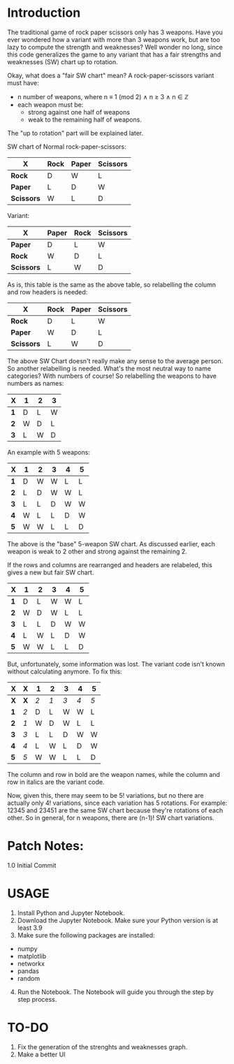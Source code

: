 # Introduction

The traditional game of rock paper scissors only has 3 weapons. 
Have you ever wondered how a variant with more than 3 weapons work, but are too lazy to compute the strength and weaknesses?
Well wonder no long, since this code generalizes the game to any variant that has a fair strengths and weaknesses (SW) chart up to rotation.

Okay, what does a "fair SW chart" mean? 
A rock-paper-scissors variant must have:
* n number of weapons, where n ≡ 1 (mod 2) ∧ n ≥ 3 ∧ n ∈ ℤ
* each weapon must be:
  * strong against one half of weapons
  * weak to the remaining half of weapons.

The "up to rotation" part will be explained later.

SW chart of Normal rock-paper-scissors:

X            | Rock | Paper | Scissors
------------ | ---- | ----- | --------
**Rock**     | D    | W     | L
**Paper**    | L    | D     | W
**Scissors** | W    | L     | D

Variant:

X            | Paper | Rock | Scissors
------------ | ----- | ---- | --------
**Paper**    | D	   | L	  | W
**Rock**     | W	   | D	  | L
**Scissors** | L	   | W	  | D

As is, this table is the same as the above table, so relabelling the column and row headers is needed:

X            | Rock | Paper | Scissors
------------ | ---- | ----- | --------
**Rock**     | D    | L     | W
**Paper**    | W    | D     | L
**Scissors** | L    | W     | D

The above SW Chart doesn't really make any sense to the average person. 
So another relabelling is needed. 
What's the most neutral way to name categories? 
With numbers of course! 
So relabelling the weapons to have numbers as names:

X     | 1 | 2 | 3
----- | - | - | -
**1** | D | L | W
**2** | W | D | L
**3** | L | W | D

An example with 5 weapons:

X     | 1 | 2 | 3 | 4 | 5
----- | - | - | - | - | -
**1** | D | W | W | L | L
**2** | L | D | W | W | L
**3** | L | L | D | W | W
**4** | W | L | L | D | W
**5** | W | W | L | L | D

The above is the "base" 5-weapon SW chart. 
As discussed earlier, each weapon is weak to 2 other and strong against the remaining 2.

If the rows and columns are rearranged and headers are relabeled, this gives a new but fair SW chart.

X     | 1 | 2 | 3 | 4 | 5
----- | - | - | - | - | -
**1** | D | L | W | W | L
**2** | W | D | W | L | L
**3** | L | L | D | W | W
**4** | L | W | L | D | W
**5** | W | W | L | L | D

But, unfortunately, some information was lost. 
The variant code isn't known without calculating anymore. 
To fix this:

X     | X     |  1  |  2  |  3  |  4  |  5
----- | ----- | --- | --- | --- | --- | ---
**X** | **X** | *2* | *1* | *3* | *4* | *5*
**1** | *2*   |  D  |  L  |  W  |  W  |  L
**2** | *1*   |  W  |  D  |  W  |  L  |  L
**3** | *3*   |  L  |  L  |  D  |  W  |  W
**4** | *4*   |  L  |  W  |  L  |  D  |  W
**5** | *5*   |  W  |  W  |  L  |  L  |  D

The column and row in bold are the weapon names, while the column and row in italics are the variant code.

Now, given this, there may seem to be 5! variations, but no there are actually only 4! variations, since each variation has 5 rotations.
For example: 12345 and 23451 are the same SW chart because they're rotations of each other.
So in general, for n weapons, there are (n-1)! SW chart variations.

# Patch Notes:
1.0 Initial Commit

# USAGE
1. Install Python and Jupyter Notebook.
2. Download the Jupyter Notebook. Make sure your Python version is at least 3.9
3. Make sure the following packages are installed:
 * numpy
 * matplotlib
 * networkx
 * pandas
 * random
4. Run the Notebook. The Notebook will guide you through the step by step process.

# TO-DO

1. Fix the generation of the strenghts and weaknesses graph.
2. Make a better UI
